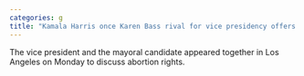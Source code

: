 ```yaml
---
categories: g
title: "Kamala Harris once Karen Bass rival for vice presidency offers support in mayors race"
---
```

The vice president and the mayoral candidate appeared together in Los Angeles on Monday to discuss abortion rights.